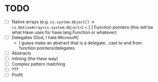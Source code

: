 # TODO

- [ ] Native arrays (e.g. `cs.system.Object[]` -> `cs.NativeArray<cs.system.Object>`)
= [ ] Function pointers (this will be what Haxe uses for haxe.lang.Function or whatever)
- [ ] Delegates (God, I hate Microsoft)
    - I guess make an abstract that is a delegate.. cast to and from function pointers/delegates
- [ ] Abstracts
- [ ] Inlining (the Haxe way)
- [ ] Complex pattern matching
- [ ] ???
- [ ] Profit